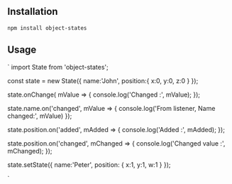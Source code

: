 
## Installation
``` 
npm install object-states
```


## Usage 
`
import State from 'object-states';

const state = new State({
	name:'John',
	position:{
		x:0,
		y:0,
		z:0
	}
});


state.onChange( mValue => {
	console.log('Changed :', mValue);
});

state.name.on('changed', mValue => {
	console.log('From listener, Name changed:', mValue)
});

state.position.on('added', mAdded => {
	console.log('Added :', mAdded);
});

state.position.on('changed', mChanged => {
	console.log('Changed value :', mChanged);
});


state.setState({
	name:'Peter',
	position: {
		x:1,
		y:1,
		w:1
	}
});

`

